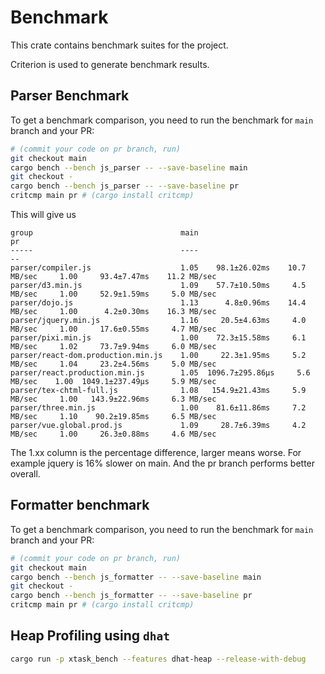 # Benchmark

This crate contains benchmark suites for the project.

Criterion is used to generate benchmark results.

## Parser Benchmark

To get a benchmark comparison, you need to run the benchmark for `main` branch and your PR:

```bash
# (commit your code on pr branch, run)
git checkout main
cargo bench --bench js_parser -- --save-baseline main
git checkout -
cargo bench --bench js_parser -- --save-baseline pr
critcmp main pr # (cargo install critcmp)
```

This will give us

```
group                                 main                                    pr
-----                                 ----                                    --
parser/compiler.js                    1.05    98.1±26.02ms    10.7 MB/sec     1.00     93.4±7.47ms    11.2 MB/sec
parser/d3.min.js                      1.09    57.7±10.50ms     4.5 MB/sec     1.00     52.9±1.59ms     5.0 MB/sec
parser/dojo.js                        1.13      4.8±0.96ms    14.4 MB/sec     1.00      4.2±0.30ms    16.3 MB/sec
parser/jquery.min.js                  1.16     20.5±4.63ms     4.0 MB/sec     1.00     17.6±0.55ms     4.7 MB/sec
parser/pixi.min.js                    1.00    72.3±15.58ms     6.1 MB/sec     1.02     73.7±9.94ms     6.0 MB/sec
parser/react-dom.production.min.js    1.00     22.3±1.95ms     5.2 MB/sec     1.04     23.2±4.56ms     5.0 MB/sec
parser/react.production.min.js        1.05  1096.7±295.86µs     5.6 MB/sec    1.00  1049.1±237.49µs     5.9 MB/sec
parser/tex-chtml-full.js              1.08   154.9±21.43ms     5.9 MB/sec     1.00   143.9±22.96ms     6.3 MB/sec
parser/three.min.js                   1.00    81.6±11.86ms     7.2 MB/sec     1.10    90.2±19.85ms     6.5 MB/sec
parser/vue.global.prod.js             1.09     28.7±6.39ms     4.2 MB/sec     1.00     26.3±0.88ms     4.6 MB/sec
```

The 1.xx column is the percentage difference, larger means worse.
For example jquery is 16% slower on main. And the pr branch performs better overall.

## Formatter benchmark

To get a benchmark comparison, you need to run the benchmark for `main` branch and your PR:

```bash
# (commit your code on pr branch, run)
git checkout main
cargo bench --bench js_formatter -- --save-baseline main
git checkout -
cargo bench --bench js_formatter -- --save-baseline pr
critcmp main pr # (cargo install critcmp)
```

## Heap Profiling using `dhat`

```bash
cargo run -p xtask_bench --features dhat-heap --release-with-debug
```

